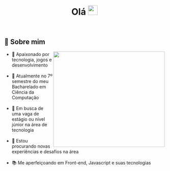 <h1 align='center'>Olá <img src="https://raw.githubusercontent.com/kaueMarques/kaueMarques/master/hi.gif" height="30px"></h1>
<br>
<h2 align='left'>👤 Sobre mim</h2>

<a href="https://github.com/giovanibaldan/github-readme-stats">
  <img align="right" width='350px' height='300px' src="https://github-readme-stats.vercel.app/api/top-langs/?username=giovanibaldan&layout=donut-vertical&theme=dark" />
</a>

<!--[![Top Langs](https://github-readme-stats.vercel.app/api/top-langs/?username=giovanibaldan&layout=donut-vertical&theme=dark)](https://github.com/giovanibaldan/github-readme-stats)-->


<!--<img align=right src="https://i.gifer.com/origin/60/60120cc1d020a156a8401a3a2db12c4d.gif"
  width='350px' heigth='200px' alt='gif tech'/>-->
<ul align='left'>
  <li>🤍 Apaixonado por tecnologia, jogos e desenvolvimento</li>
  <br>
  <li>🌱 Atualmente no 7º semestre do meu Bacharelado em Ciência da Computação</li>
  <br>
  <li>👯 Em busca de uma vaga de estágio ou nível júnior na área de tecnologia</li>
  <br>
  <li>🤔 Estou procurando novas experiências e desafios na área</li>
  <br>
  <li>📚 Me aperfeiçoando em Front-end, Javascript e suas tecnologias</li>
</ul>




<!--[![Top Langs](https://github-readme-stats.vercel.app/api/top-langs/?username=giovanibaldan&layout=donut-vertical&theme=dark)](https://github.com/giovanibaldan/github-readme-stats)-->


<!--Here are some ideas to get you started:

- 🔭 I’m currently working on ...
- 🌱 I’m currently learning ...
- 👯 I’m looking to collaborate on ...
- 🤔 I’m looking for help with ...
- 💬 Ask me about ...
- 📫 How to reach me: ...
- 😄 Pronouns: ...
- ⚡ Fun fact: ...
-->

